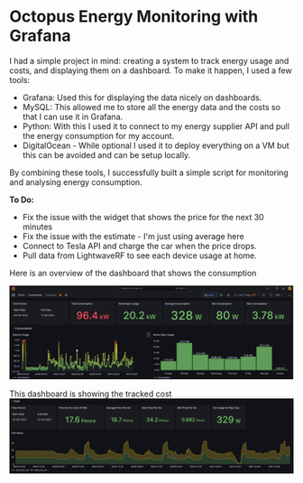 # Octopus Energy Monitoring with Grafana 

I had a simple project in mind: creating a system to track energy usage and costs, and displaying them on a dashboard. To make it happen, I used a few tools:

* Grafana: Used this for displaying the data nicely on dashboards. 
* MySQL: This allowed me to store all the energy data and the costs so that I can use it in Grafana.
* Python: With this I used it to connect to my energy supplier API and pull the energy consumption for my account.
* DigitalOcean - While optional I used it to deploy everything on a VM but this can be avoided and can be setup locally.

By combining these tools, I successfully built a simple script for monitoring and analysing energy consumption.

**To Do:**
*  Fix the issue with the widget that shows the price for the next 30 minutes 
*  Fix the issue with the estimate - I'm just using average here 
* Connect to Tesla API and charge the car when the price drops. 
* Pull data from LightwaveRF to see each device usage at home.

Here is an overview of the dashboard that shows the consumption

![Model](https://github.com/fjosef1/octopus/blob/main/Overview.jpg)

This dashboard is showing the tracked cost
![Model](https://github.com/fjosef1/octopus/blob/main/Cost.jpg)
